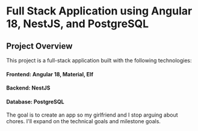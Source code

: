 # Full Stack Application using Angular 18, NestJS, and PostgreSQL
## Project Overview
This project is a full-stack application built with the following technologies:

#### Frontend: Angular 18, Material, Elf
#### Backend: NestJS
#### Database: PostgreSQL
The goal is to create an app so my girlfriend and I stop arguing about chores. I'll expand on the technical goals and milestone goals.
